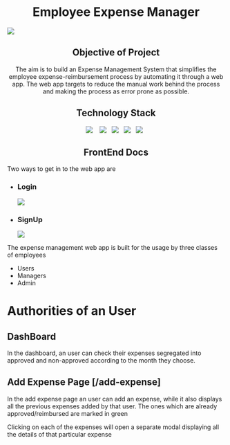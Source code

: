 <h1 align="center">Employee Expense Manager</h1>
<img src="https://github.com/iamneowise/employeeexpensemgmtapp-react-FS_Team_159/blob/main/Images/User%20Dashboard.png?raw=true" />

<h2 align="center">Objective of Project</h2>
<p align="center">The aim is to build an Expense Management System that simplifies the employee expense-reimbursement process by automating it through a web app. The web app targets to reduce the manual work behind the process and making the process as error prone as possible.
</p>

<h2 align="center">Technology Stack</h2>
<p align="center">
  <img src="https://img.shields.io/badge/react%20-%2300D9FF.svg?&style=for-the-badge&logo=react&logoColor=white" />&nbsp;&nbsp;&nbsp;
  <img src="https://img.shields.io/badge/javascript%20-%231572B6.svg?&style=for-the-badge&logo=javascript&logoColor=yellow" />&nbsp;&nbsp;
  <img src="https://img.shields.io/badge/mysql%20-%231572B6.svg?&style=for-the-badge&logo=mysql&logoColor=white" />&nbsp;&nbsp;
  <img src="https://img.shields.io/badge/git%20-%231572B6.svg?&style=for-the-badge&logo=git&logoColor=white" />&nbsp;&nbsp;
  <img src="https://img.shields.io/badge/spring%20-%231572B6.svg?&style=for-the-badge&logo=spring&logoColor=white" />&nbsp;&nbsp;
</p>

<h2 align="center">FrontEnd Docs</h2>
<p>Two ways to get in to the web app are
  <ul>
    <li><h3>Login</h3><img src="https://github.com/iamneowise/employeeexpensemgmtapp-react-FS_Team_159/blob/main/Images/Login.PNG" /></li>
    <li><h3>SignUp</h3><img src="https://github.com/iamneowise/employeeexpensemgmtapp-react-FS_Team_159/blob/main/Images/Signup.PNG" /></li>
  </ul>
</p>

<p>The expense management web app is built for the usage by three classes of employees
  <ul>
    <li>Users</li>
    <li>Managers</li>
    <li>Admin</li>
  </ul>
</p>

<h1>Authorities of an User</h1>
<h2>DashBoard</h2>
<p>In the dashboard, an user can check their expenses segregated into approved and non-approved according to the month they choose.</p>

<h2>Add Expense Page <strong>[/add-expense]</strong></h2>
<p>In the add expense page an user can add an expense, while it also displays all the previous expenses added by that user. The ones which are already approved/reimbursed are marked in green</p>
<p>Clicking on each of the expenses will open a separate modal displaying all the details of that particular expense</p>


